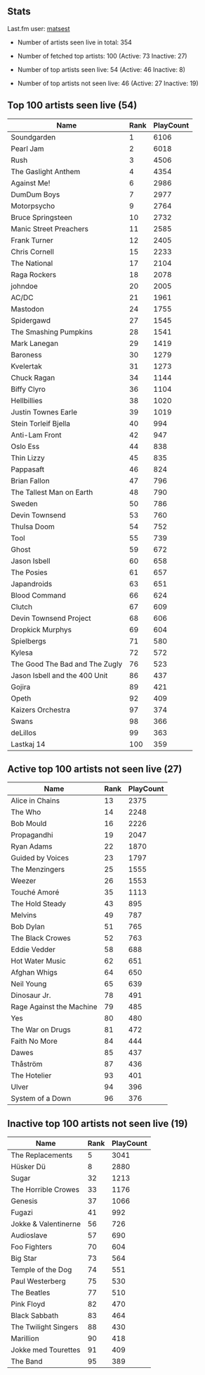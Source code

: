 ## Stats 


Last.fm user: [matsest](https://www.last.fm/user/matsest)

- Number of artists seen live in total: 354

- Number of fetched top artists: 100 (Active: 73 Inactive: 27)

- Number of top artists seen live: 54 (Active: 46 Inactive: 8)

- Number of top artists not seen live: 46 (Active: 27 Inactive: 19)

## Top 100 artists seen live (54)

Name                           | Rank | PlayCount
------------------------------ | ---- | ---------
Soundgarden                    | 1    | 6106     
Pearl Jam                      | 2    | 6018     
Rush                           | 3    | 4506     
The Gaslight Anthem            | 4    | 4354     
Against Me!                    | 6    | 2986     
DumDum Boys                    | 7    | 2977     
Motorpsycho                    | 9    | 2764     
Bruce Springsteen              | 10   | 2732     
Manic Street Preachers         | 11   | 2585     
Frank Turner                   | 12   | 2405     
Chris Cornell                  | 15   | 2233     
The National                   | 17   | 2104     
Raga Rockers                   | 18   | 2078     
johndoe                        | 20   | 2005     
AC/DC                          | 21   | 1961     
Mastodon                       | 24   | 1755     
Spidergawd                     | 27   | 1545     
The Smashing Pumpkins          | 28   | 1541     
Mark Lanegan                   | 29   | 1419     
Baroness                       | 30   | 1279     
Kvelertak                      | 31   | 1273     
Chuck Ragan                    | 34   | 1144     
Biffy Clyro                    | 36   | 1104     
Hellbillies                    | 38   | 1020     
Justin Townes Earle            | 39   | 1019     
Stein Torleif Bjella           | 40   | 994      
Anti-Lam Front                 | 42   | 947      
Oslo Ess                       | 44   | 838      
Thin Lizzy                     | 45   | 835      
Pappasaft                      | 46   | 824      
Brian Fallon                   | 47   | 796      
The Tallest Man on Earth       | 48   | 790      
Sweden                         | 50   | 786      
Devin Townsend                 | 53   | 760      
Thulsa Doom                    | 54   | 752      
Tool                           | 55   | 739      
Ghost                          | 59   | 672      
Jason Isbell                   | 60   | 658      
The Posies                     | 61   | 657      
Japandroids                    | 63   | 651      
Blood Command                  | 66   | 624      
Clutch                         | 67   | 609      
Devin Townsend Project         | 68   | 606      
Dropkick Murphys               | 69   | 604      
Spielbergs                     | 71   | 580      
Kylesa                         | 72   | 572      
The Good The Bad and The Zugly | 76   | 523      
Jason Isbell and the 400 Unit  | 86   | 437      
Gojira                         | 89   | 421      
Opeth                          | 92   | 409      
Kaizers Orchestra              | 97   | 374      
Swans                          | 98   | 366      
deLillos                       | 99   | 363      
Lastkaj 14                     | 100  | 359      

## Active top 100 artists not seen live (27)

Name                     | Rank | PlayCount
------------------------ | ---- | ---------
Alice in Chains          | 13   | 2375     
The Who                  | 14   | 2248     
Bob Mould                | 16   | 2226     
Propagandhi              | 19   | 2047     
Ryan Adams               | 22   | 1870     
Guided by Voices         | 23   | 1797     
The Menzingers           | 25   | 1555     
Weezer                   | 26   | 1553     
Touché Amoré             | 35   | 1113     
The Hold Steady          | 43   | 895      
Melvins                  | 49   | 787      
Bob Dylan                | 51   | 765      
The Black Crowes         | 52   | 763      
Eddie Vedder             | 58   | 688      
Hot Water Music          | 62   | 651      
Afghan Whigs             | 64   | 650      
Neil Young               | 65   | 639      
Dinosaur Jr.             | 78   | 491      
Rage Against the Machine | 79   | 485      
Yes                      | 80   | 480      
The War on Drugs         | 81   | 472      
Faith No More            | 84   | 444      
Dawes                    | 85   | 437      
Thåström                 | 87   | 436      
The Hotelier             | 93   | 401      
Ulver                    | 94   | 396      
System of a Down         | 96   | 376      

## Inactive top 100 artists not seen live (19)

Name                 | Rank | PlayCount
-------------------- | ---- | ---------
The Replacements     | 5    | 3041     
Hüsker Dü            | 8    | 2880     
Sugar                | 32   | 1213     
The Horrible Crowes  | 33   | 1176     
Genesis              | 37   | 1066     
Fugazi               | 41   | 992      
Jokke & Valentinerne | 56   | 726      
Audioslave           | 57   | 690      
Foo Fighters         | 70   | 604      
Big Star             | 73   | 564      
Temple of the Dog    | 74   | 551      
Paul Westerberg      | 75   | 530      
The Beatles          | 77   | 510      
Pink Floyd           | 82   | 470      
Black Sabbath        | 83   | 464      
The Twilight Singers | 88   | 430      
Marillion            | 90   | 418      
Jokke med Tourettes  | 91   | 409      
The Band             | 95   | 389      
